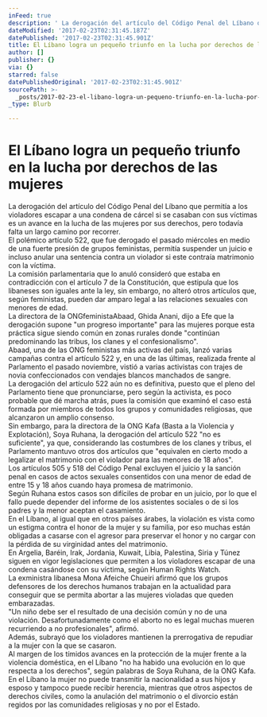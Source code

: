 ```yaml
---
inFeed: true
description: ' La derogación del artículo del Código Penal del Líbano que permitía a los violadores escapar a una condena de cárcel si se casaban con sus víctimas es un avance en la lucha de las mujeres por sus derechos, pero todavía falta un largo camino por recorrer.  El polémico artículo 522, que fue derogado el pasado miércoles en medio de una fuerte presión de grupos feministas, permitía suspender un juicio e incluso anular una sentencia contra un violador si este contraía matrimonio con la víctima.  La comisión parlamentaria que lo anuló consideró que estaba en contradicción con el artículo 7 de la Constitución, que estipula que los libaneses son iguales ante la ley, sin embargo, no alteró otros artículos que, según feministas, pueden dar amparo legal a las relaciones sexuales con menores de edad.  La directora de la ONGfeministaAbaad, Ghida Anani, dijo a Efe que la derogación supone "un progreso importante" para las mujeres porque esta práctica sigue siendo común en zonas rurales donde "continúan predominando las tribus, los clanes y el confesionalismo".  Abaad, una de las ONG feministas más activas del país, lanzó varias campañas contra el artículo 522 y, en una de las últimas, realizada frente al Parlamento el pasado noviembre, vistió a varias activistas con trajes de novia confeccionados con vendajes blancos manchados de sangre.  La derogación del artículo 522 aún no es definitiva, puesto que el pleno del Parlamento tiene que pronunciarse, pero según la activista, es poco probable que dé marcha atrás, pues la comisión que examinó el caso está formada por miembros de todos los grupos y comunidades religiosas, que alcanzaron un amplio consenso.  Sin embargo, para la directora de la ONG Kafa (Basta a la Violencia y Explotación), Soya Ruhana, la derogación del artículo 522 "no es suficiente", ya que, considerando las costumbres de los clanes y tribus, el Parlamento mantuvo otros dos artículos que "equivalen en cierto modo a legalizar el matrimonio con el violador para las menores de 18 años".  Los artículos 505 y 518 del Código Penal excluyen el juicio y la sanción penal en casos de actos sexuales consentidos con una menor de edad de entre 15 y 18 años cuando haya promesa de matrimonio.  Según Ruhana estos casos son difíciles de probar en un juicio, por lo que el fallo puede depender del informe de los asistentes sociales o de si los padres y la menor aceptan el casamiento.  En el Líbano, al igual que en otros países árabes, la violación es vista como un estigma contra el honor de la mujer y su familia, por eso muchas están obligadas a casarse con el agresor para preservar el honor y no cargar con la pérdida de su virginidad antes del matrimonio.  En Argelia, Baréin, Irak, Jordania, Kuwait, Libia, Palestina, Siria y Túnez siguen en vigor legislaciones que permiten a los violadores escapar de una condena casándose con su víctima, según Human Rights Watch.  La exministra libanesa Mona Afeiche Chueiri afirmó que los grupos defensores de los derechos humanos trabajan en la actualidad para conseguir que se permita abortar a las mujeres violadas que queden embarazadas.  "Un niño debe ser el resultado de una decisión común y no de una violación. Desafortunadamente como el aborto no es legal muchas mueren recurriendo a no profesionales", afirmó.  Además, subrayó que los violadores mantienen la prerrogativa de repudiar a la mujer con la que se casaron.  Al margen de los tímidos avances en la protección de la mujer frente a la violencia doméstica, en el Líbano "no ha habido una evolución en lo que respecta a los derechos", según palabras de Soya Ruhana, de la ONG Kafa.  En el Líbano la mujer no puede transmitir la nacionalidad a sus hijos y esposo y tampoco puede recibir herencia, mientras que otros aspectos de derechos civiles, como la anulación del matrimonio o el divorcio están regidos por las comunidades religiosas y no por el Estado.'
dateModified: '2017-02-23T02:31:45.187Z'
datePublished: '2017-02-23T02:31:45.901Z'
title: El Líbano logra un pequeño triunfo en la lucha por derechos de las mujeres
author: []
publisher: {}
via: {}
starred: false
datePublishedOriginal: '2017-02-23T02:31:45.901Z'
sourcePath: >-
  _posts/2017-02-23-el-libano-logra-un-pequeno-triunfo-en-la-lucha-por-derechos.md
_type: Blurb

---
```

# El Líbano logra un pequeño triunfo en la lucha por derechos de las mujeres

La derogación del artículo del Código Penal del Líbano que permitía a los violadores escapar a una condena de cárcel si se casaban con sus víctimas es un avance en la lucha de las mujeres por sus derechos, pero todavía falta un largo camino por recorrer.  
El polémico artículo 522, que fue derogado el pasado miércoles en medio de una fuerte presión de grupos feministas, permitía suspender un juicio e incluso anular una sentencia contra un violador si este contraía matrimonio con la víctima.  
La comisión parlamentaria que lo anuló consideró que estaba en contradicción con el artículo 7 de la Constitución, que estipula que los libaneses son iguales ante la ley, sin embargo, no alteró otros artículos que, según feministas, pueden dar amparo legal a las relaciones sexuales con menores de edad.  
La directora de la ONGfeministaAbaad, Ghida Anani, dijo a Efe que la derogación supone "un progreso importante" para las mujeres porque esta práctica sigue siendo común en zonas rurales donde "continúan predominando las tribus, los clanes y el confesionalismo".  
Abaad, una de las ONG feministas más activas del país, lanzó varias campañas contra el artículo 522 y, en una de las últimas, realizada frente al Parlamento el pasado noviembre, vistió a varias activistas con trajes de novia confeccionados con vendajes blancos manchados de sangre.  
La derogación del artículo 522 aún no es definitiva, puesto que el pleno del Parlamento tiene que pronunciarse, pero según la activista, es poco probable que dé marcha atrás, pues la comisión que examinó el caso está formada por miembros de todos los grupos y comunidades religiosas, que alcanzaron un amplio consenso.  
Sin embargo, para la directora de la ONG Kafa (Basta a la Violencia y Explotación), Soya Ruhana, la derogación del artículo 522 "no es suficiente", ya que, considerando las costumbres de los clanes y tribus, el Parlamento mantuvo otros dos artículos que "equivalen en cierto modo a legalizar el matrimonio con el violador para las menores de 18 años".  
Los artículos 505 y 518 del Código Penal excluyen el juicio y la sanción penal en casos de actos sexuales consentidos con una menor de edad de entre 15 y 18 años cuando haya promesa de matrimonio.  
Según Ruhana estos casos son difíciles de probar en un juicio, por lo que el fallo puede depender del informe de los asistentes sociales o de si los padres y la menor aceptan el casamiento.  
En el Líbano, al igual que en otros países árabes, la violación es vista como un estigma contra el honor de la mujer y su familia, por eso muchas están obligadas a casarse con el agresor para preservar el honor y no cargar con la pérdida de su virginidad antes del matrimonio.  
En Argelia, Baréin, Irak, Jordania, Kuwait, Libia, Palestina, Siria y Túnez siguen en vigor legislaciones que permiten a los violadores escapar de una condena casándose con su víctima, según Human Rights Watch.  
La exministra libanesa Mona Afeiche Chueiri afirmó que los grupos defensores de los derechos humanos trabajan en la actualidad para conseguir que se permita abortar a las mujeres violadas que queden embarazadas.  
"Un niño debe ser el resultado de una decisión común y no de una violación. Desafortunadamente como el aborto no es legal muchas mueren recurriendo a no profesionales", afirmó.  
Además, subrayó que los violadores mantienen la prerrogativa de repudiar a la mujer con la que se casaron.  
Al margen de los tímidos avances en la protección de la mujer frente a la violencia doméstica, en el Líbano "no ha habido una evolución en lo que respecta a los derechos", según palabras de Soya Ruhana, de la ONG Kafa.  
En el Líbano la mujer no puede transmitir la nacionalidad a sus hijos y esposo y tampoco puede recibir herencia, mientras que otros aspectos de derechos civiles, como la anulación del matrimonio o el divorcio están regidos por las comunidades religiosas y no por el Estado.